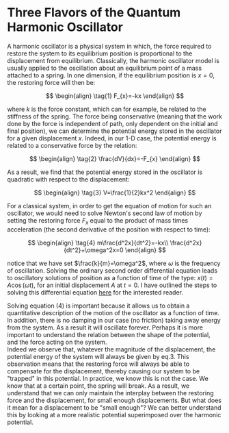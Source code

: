# Three Flavors of the Quantum Harmonic Oscillator

A harmonic oscillator is a physical system in which, the force required to restore the system to its equilibrium 
position is proportional to the displacement from equilibrium. Classically, the harmonic oscillator model is usually applied
to the oscillation about an equilibrium point of a mass attached to a spring.
In one dimension, if the equilibrium position is $x=0$, 
the restoring force will then be: 

$$
\begin{align}
\tag{1}
F_{x}=-kx
\end{align}
$$

where $k$ is the force constant, which can for example, be related to the stiffness of the spring.
The force being conservative (meaning that the work done by the force is independent of path, only dependent on the initial
and final position), we can determine the potential energy stored in the oscillator for a given displacement $x$. Indeed, in our 1-D case, the potential energy is related to a conservative force by the relation:

$$
\begin{align}
\tag{2}
\frac{dV}{dx}=-F_{x}
\end{align}
$$

As a result, we find that the potential energy stored in the oscillator is quadratic with respect to the displacement: 

$$
\begin{align}
\tag{3}
V=\frac{1}{2}kx^2
\end{align}
$$

For a classical system, in order to get the equation of motion for such an oscillator, we would need to solve Newton's second law of motion by setting the restoring force $F_{x}$ equal to the product of mass times acceleration (the second derivative of the position with respect to time):

$$
\begin{align}
\tag{4}
m\frac{d^2x}{dt^2}=-kx\\
\frac{d^2x}{dt^2}+\omega^2x=0
\end{align}
$$

notice that we have set $\frac{k}{m}=\omega^2$, where $\omega$ is the frequency of oscillation. Solving the ordinary second order differential equation leads to oscillatory solutions of position as a function of time of the type: $x(t) = A\cos{\left(\omega t\right)}$, for an initial displacement $A$ at $t=0$. I have outlined the steps to solving this differential equation [here]() for the interested reader.  

Solving equation (4) is important because it allows us to obtain a quantitative description of the motion of the oscillator as a function of time. In addition, there is no damping in our case (no friction) taking away energy from the system. As a result it will oscillate forever. Perhaps it is more important to understand the relation between the shape of the potential, and the force acting on the system.  
Indeed we observe that, whatever the magnitude of the displacement, the potential energy of the system will always be given by eq.3. This observation means that the restoring force will always be able to compensate for the displacement, thereby causing our system to be "trapped" in this potential. In practice, we know this is not the case. We know that at a certain point, the spring will break. As a result, we understand that we can only maintain the interplay between the restoring force and the displacement, for small enough displacements. But what does it mean for a displacement to be "small enough"? We can better understand this by looking at a more realistic potential superimposed over the harmonic potential.



